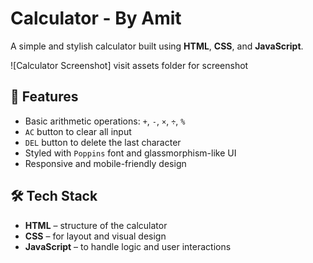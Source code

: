# Calculator - By Amit

A simple and stylish calculator built using **HTML**, **CSS**, and **JavaScript**.

![Calculator Screenshot] visit assets folder for screenshot

## 🚀 Features

- Basic arithmetic operations: `+`, `-`, `×`, `÷`, `%`
- `AC` button to clear all input
- `DEL` button to delete the last character
- Styled with `Poppins` font and glassmorphism-like UI
- Responsive and mobile-friendly design

## 🛠️ Tech Stack

- **HTML** – structure of the calculator
- **CSS** – for layout and visual design
- **JavaScript** – to handle logic and user interactions
